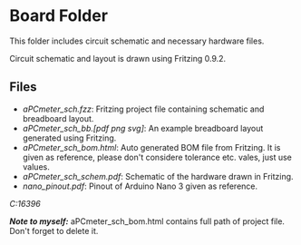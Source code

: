 # Board Folder

This folder includes circuit schematic and necessary hardware files. 

Circuit schematic and layout is drawn using Fritzing 0.9.2.

## Files

* *aPCmeter_sch.fzz*: Fritzing project file containing schematic and breadboard layout.
* *aPCmeter_sch_bb.[pdf png svg]*: An example breadboard layout generated using Fritzing.
* *aPCmeter_sch_bom.html*: Auto generated BOM file from Fritzing. It is given as reference, please don't considere tolerance etc. vales, just use  values.
* *aPCmeter_sch_schem.pdf*: Schematic of the hardware drawn in Fritzing.
* *nano_pinout.pdf*: Pinout of Arduino Nano 3 given as reference.

*C:16396*

***Note to myself:*** aPCmeter_sch_bom.html contains full path of project file. Don't forget to delete it.